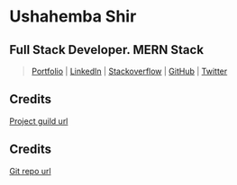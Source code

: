 # Ushahemba Shir

## Full Stack Developer. MERN Stack

>[Portfolio](https://ushahembashir.com/) | [LinkedIn](https://www.linkedin.com/in/ushashir/) | [Stackoverflow](https://stackoverflow.com/users/11306350/ushahemba-shir) | [GitHub](https://github.com/ushashir/) | [Twitter](https://twitter.com/usha_shir)


## Credits
[Project guild url](https://levelup.gitconnected.com/how-to-build-a-restful-api-using-node-js-express-mongodb-1882a966726c)

## Credits
[Git repo url](https://github.com/ushashir/awolabi-node-assesment)